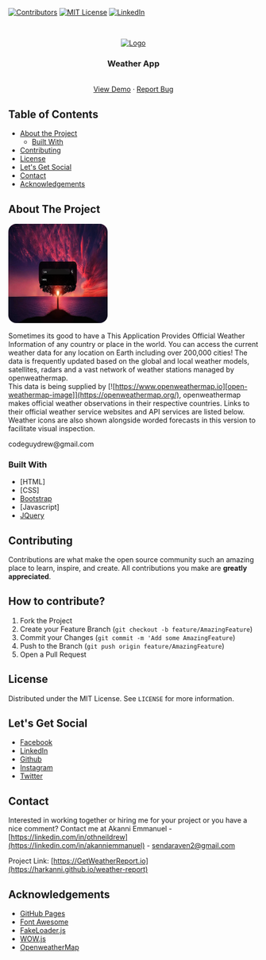 <!-- PROJECT SHIELDS -->
[![Contributors][contributors-shield]]()
[![MIT License][license-shield]][license-url]
[![LinkedIn][linkedin-shield]][linkedin-url]

<!--  -->

<!-- PROJECT LOGO -->
<br />
<p align="center">
  <a href="https://github.com/othneildrew/othneildrew.github.io">
    <img src="https://www.pngfind.com/mpng/bohJmT_paper-plane-vector-paper-plane-animated-gif-hd/" alt="Logo" width="80" height="80">
  </a>

  <h3 align="center">Weather App</h3>

  <p align="center">
    <br />
    <a href="https://harkanni.github.io/weather-report/">View Demo</a>
    ·
    <a href="https://harkanni.github.io/weather-report/issues">Report Bug</a>
  </p>
</p>



<!-- TABLE OF CONTENTS -->
## Table of Contents

* [About the Project](#about-the-project)
  * [Built With](#built-with)
* [Contributing](#contributing)
* [License](#license)
* [Let's Get Social](#lets-get-social)
* [Contact](#contact)
* [Acknowledgements](#acknowledgements)



<!-- ABOUT THE PROJECT -->
## About The Project

<img style="border-radius: 1rem" src="./images/app-ss.png" height="200" width="200">

Sometimes its good to have a 
This Application Provides Official Weather Information of any country or place in the world. 
You can access the current weather data for any location on Earth including over 200,000 cities! The data is frequently updated based on the global and local weather models, satellites, radars and a vast network of weather stations managed by openweathermap. <br>
This data is being supplied by [![https://www.openweathermap.io][open-weathermap-image]](https://openweathermap.org/), openweathermap makes official weather observations in their respective countries. Links to their official weather service websites and API services are listed below.
Weather icons are also shown alongside worded forecasts in this version to facilitate visual inspection.


<!-- Every great developer has a personal website filled with amazing examples of their code - Here's mine. Interested in working together or hiring me for your project? Contact me at  -->codeguydrew@gmail.com

### Built With

* [HTML]
* [CSS]
* [Bootstrap](https://getbootstrap.com)
* [Javascript]
* [JQuery](https://jquery.com)




<!-- CONTRIBUTING -->
## Contributing

Contributions are what make the open source community such an amazing place to learn, inspire, and create. All contributions you make are **greatly appreciated**.

## How to contribute? 

1. Fork the Project
2. Create your Feature Branch (`git checkout -b feature/AmazingFeature`)
3. Commit your Changes (`git commit -m 'Add some AmazingFeature`)
4. Push to the Branch (`git push origin feature/AmazingFeature`)
5. Open a Pull Request



<!-- LICENSE -->
## License

Distributed under the MIT License. See `LICENSE` for more information.



<!-- LET'S GET SOCIAL -->
## Let's Get Social

* [Facebook](https://facebook.com/othneildrew)
* [LinkedIn](https://linkedin.com/in/akanniemmanuel)
* [Github](https://github.com/harkanni)
* [Instagram](http://instagram.com/)
* [Twitter](http://twitter.com/the_tech_lead)


<!-- CONTACT -->
## Contact
Interested in working together or hiring me for your project or you have a nice comment? Contact me at
Akanni Emmanuel - [https://linkedin.com/in/othneildrew](https://linkedin.com/in/akanniemmanuel) - sendaraven2@gmail.com

Project Link: [https://GetWeatherReport.io](https://harkanni.github.io/weather-report)



<!-- ACKNOWLEDGEMENTS -->
## Acknowledgements
* [GitHub Pages](https://pages.github.com)
* [Font Awesome](https://fontawesome.com)
* [FakeLoader.js](https://joaopereirawd.github.io/fakeLoader.js)
* [WOW.js](https://www.delac.io/wow)
* [OpenweatherMap](https://openweathermap.org/)






<!-- MARKDOWN LINKS & IMAGES -->
[contributors-shield]: https://img.shields.io/badge/contributors-1-orange.svg?style=flat-square
[license-shield]: https://img.shields.io/badge/license-MIT-blue.svg?style=flat-square
[license-url]: https://choosealicense.com/licenses/mit
[linkedin-shield]: https://img.shields.io/badge/-LinkedIn-black.svg?style=flat-square&logo=linkedin&colorB=555
[linkedin-url]: https://linkedin.com/in/akanniemmanuel
[product-screenshot]: ./images/app-ss.png
